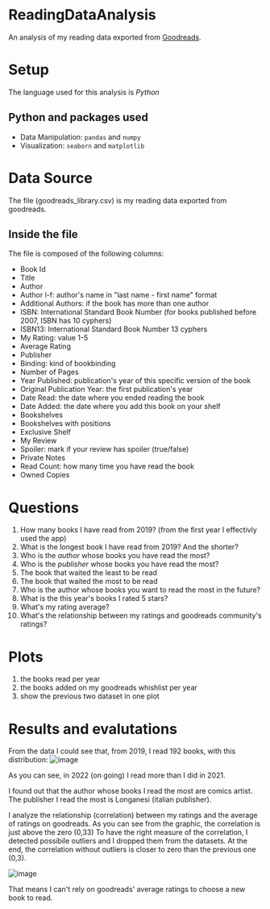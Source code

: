 # ReadingDataAnalysis
An analysis of my reading data exported from [Goodreads](https://www.goodreads.com/).

# Setup
The language used for this analysis is *Python*
## Python and packages used
- Data Manipulation: `pandas` and `numpy`
- Visualization: `seaborn` and `matplotlib`


# Data Source
The file (goodreads_library.csv) is my reading data exported from goodreads.
## Inside the file
The file is composed of the following columns:
- Book Id
- Title
- Author
- Author l-f: author's name in "last name - first name" format
- Additional Authors: if the book has more than one author
- ISBN: International Standard Book Number (for books published before 2007, ISBN has 10 cyphers)
- ISBN13: International Standard Book Number 13 cyphers
- My Rating: value 1-5
- Average Rating
- Publisher
- Binding: kind of bookbinding
- Number of Pages
- Year Published: publication's year of this specific version of the book
- Original Publication Year: the first publication's year
- Date Read: the date where you ended reading the book
- Date Added: the date where you add this book on your shelf
- Bookshelves
- Bookshelves with positions
- Exclusive Shelf
- My Review
- Spoiler: mark if your review has spoiler (true/false)
- Private Notes
- Read Count: how many time you have read the book
- Owned Copies

# Questions
1. How many books I have read from 2019? (from the first year I effectivly used the app)
2. What is the longest book I have read from 2019? And the shorter?
3. Who is the *author* whose books you have read the most?
4.  Who is the *publisher* whose books you have read the most?
5.  The book that waited the least to be read
6.  The book that waited the most to be read
7.  Who is the author whose books you want to read the most in the future?
8.  What is the this year's books I rated 5 stars?
9.  What's my rating average?
10.  What's the relationship between my ratings and goodreads community's ratings?

# Plots
1. the books read per year
2. the books added on my goodreads whishlist per year
3. show the previous two dataset in one plot

# Results and evalutations
From the data I could see that, from 2019, I read 192 books, with this distribution:
![image](https://github.com/emmedibi/ReadingDataAnalysis/assets/55384897/c0eed7f6-5855-4ff1-99bd-c6770ddbacc5)

As you can see, in 2022 (on going) I read more than I did in 2021.

I found out that the author whose books I read the most are comics artist. The publisher I read the most is Longanesi (italian publisher).

I analyze the relationship (correlation) between my ratings and the average of ratings on goodreads.
As you can see from the graphic, the correlation is just above the zero (0,33)
To have the right measure of the correlation, I detected possibile outliers and I dropped them from the datasets.
At the end, the correlation without outliers is closer to zero than the previous one (0,3).

![image](https://github.com/emmedibi/ReadingDataAnalysis/assets/55384897/9806a70e-ec54-4f26-9e08-c3677abc6202)

That means I can't rely on goodreads' average ratings to choose a new book to read.
